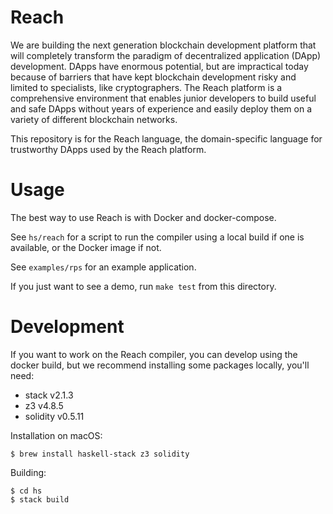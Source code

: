 # Reach

We are building the next generation blockchain development platform
that will completely transform the paradigm of decentralized
application (DApp) development. DApps have enormous potential, but are
impractical today because of barriers that have kept blockchain
development risky and limited to specialists, like cryptographers. The
Reach platform is a comprehensive environment that enables junior
developers to build useful and safe DApps without years of experience
and easily deploy them on a variety of different blockchain networks.

This repository is for the Reach language, the domain-specific
language for trustworthy DApps used by the Reach platform.

# Usage

The best way to use Reach is with Docker and docker-compose.

See `hs/reach` for a script to run the compiler using a local build if
one is available, or the Docker image if not.

See `examples/rps` for an example application.

If you just want to see a demo, run `make test` from this directory.

# Development

If you want to work on the Reach compiler, you can develop using the
docker build, but we recommend installing some packages locally,
you'll need:
- stack v2.1.3
- z3 v4.8.5
- solidity v0.5.11

Installation on macOS:
```
$ brew install haskell-stack z3 solidity
```

Building:
```
$ cd hs
$ stack build
```

